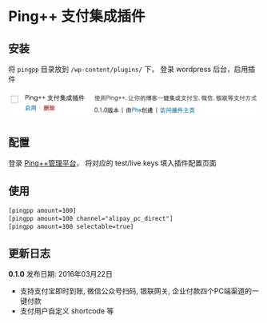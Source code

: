 # Ping++ 支付集成插件

## 安装

将 `pingpp` 目录放到 `/wp-content/plugins/` 下， 登录 wordpress 后台，启用插件

![Ping++ Wordpress Plugin screenshot 1](https://raw.githubusercontent.com/PingPlusPlus/pingpp-wordpress/master/pingxx-wp-plugin-screenshot-1.png)

## 配置

登录 [Ping++管理平台](https://dashboard.pingxx.com/)， 将对应的 test/live keys 填入插件配置页面

## 使用 

```
[pingpp amount=100]
[pingpp amount=100 channel="alipay_pc_direct"]
[pingpp amount=100 selectable=true]
```

## 更新日志

**0.1.0** 发布日期: 2016年03月22日

* 支持支付宝即时到账, 微信公众号扫码, 银联网关, 企业付款四个PC端渠道的一键付款
* 支付用户自定义 shortcode 等



